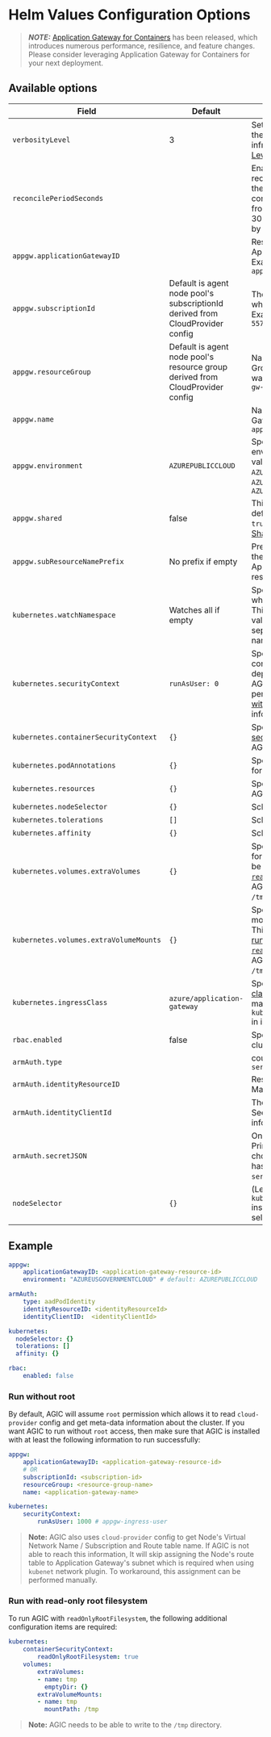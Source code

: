 # Helm Values Configuration Options

> **_NOTE:_** [Application Gateway for Containers](https://aka.ms/agc) has been released, which introduces numerous performance, resilience, and feature changes. Please consider leveraging Application Gateway for Containers for your next deployment.

## Available options

| Field | Default | Description |
| - | - | - |
| `verbosityLevel`| 3 | Sets the verbosity level of the AGIC logging infrastructure. See [Logging Levels](troubleshooting.md#logging-levels) for possible values. |
| `reconcilePeriodSeconds` | | Enable periodic reconciliation to checks if the latest gateway configuration is different from what it cached. Range: 30 - 300 seconds. Disabled by default. |
| `appgw.applicationGatewayID` | | Resource Id of the Application Gateway. Example: `applicationgatewayd0f0` |
| `appgw.subscriptionId` | Default is agent node pool's subscriptionId derived from CloudProvider config  | The Azure Subscription ID in which App Gateway resides. Example: `a123b234-a3b4-557d-b2df-a0bc12de1234` |
| `appgw.resourceGroup` | Default is agent node pool's resource group derived from CloudProvider config | Name of the Azure Resource Group in which App Gateway was created. Example: `app-gw-resource-group` |
| `appgw.name` | | Name of the Application Gateway. Example: `applicationgatewayd0f0` |
| `appgw.environment`| `AZUREPUBLICCLOUD` | Specify which cloud environment. Possbile values: `AZURECHINACLOUD`, `AZUREGERMANCLOUD`, `AZUREPUBLICCLOUD`, `AZUREUSGOVERNMENTCLOUD` |
| `appgw.shared` | false | This boolean flag should be defaulted to `false`. Set to `true` should you need a [Shared App Gateway](how-tos/prevent-agic-from-overwriting.md). |
| `appgw.subResourceNamePrefix` | No prefix if empty | Prefix that should be used in the naming of the Application Gateway's sub-resources|
| `kubernetes.watchNamespace` | Watches all if empty | Specify the name space, which AGIC should watch. This could be a single string value, or a comma-separated list of namespaces. |
| `kubernetes.securityContext` | `runAsUser: 0` | Specify the pod security context to use with AGIC deployment. By default, AGIC will assume `root` permission. Jump to [Run without root](#run-without-root) for more information. |
| `kubernetes.containerSecurityContext` | `{}` | Specify the [container security context](https://kubernetes.io/docs/tasks/configure-pod-container/security-context/#set-the-security-context-for-a-container) to use with AGIC deployment. |
| `kubernetes.podAnnotations` | `{}` | Specify custom annotations for AGIC pod |
| `kubernetes.resources` | `{}` | Specify [resource quota](https://kubernetes.io/docs/concepts/configuration/manage-resources-containers/) for AGIC pod |
| `kubernetes.nodeSelector` | `{}` | Scheduling node selector |
| `kubernetes.tolerations` | `[]` | Scheduling tolerations |
| `kubernetes.affinity` | `{}` | Scheduling affinity |
| `kubernetes.volumes.extraVolumes` | `{}` | Specify additional volumes for the AGIC pod. This can be useful when [running on a `readOnlyRootFilesystem`](#run-with-read-only-root-filesystem), as AGIC requires a writeable `/tmp` directory. |
| `kubernetes.volumes.extraVolumeMounts` | `{}` | Specify additional volume mounts for the AGIC pod. This can be useful when [running on a `readOnlyRootFilesystem`](#run-with-read-only-root-filesystem), as AGIC requires a writeable `/tmp` directory. |
| `kubernetes.ingressClass` | `azure/application-gateway` | Specify a [custom ingress class](features\custom-ingress-class.md) which will be used to match `kubernetes.io/ingress.class` in ingress manifest |
| `rbac.enabled` | false | Specify true if kubernetes cluster is rbac enabled |
| `armAuth.type` | | could be `aadPodIdentity` or `servicePrincipal` |
| `armAuth.identityResourceID` | | Resource ID of the Azure Managed Identity |
| `armAuth.identityClientId` | | The Client ID of the Identity. See below for more information on Identity |
| `armAuth.secretJSON` | | Only needed when Service Principal Secret type is chosen (when `armAuth.type` has been set to `servicePrincipal`) |
| `nodeSelector` | `{}` | (Legacy: use `kubernetes.nodeSelector` instead) Scheduling node selector |

## Example

```yaml
appgw:
    applicationGatewayID: <application-gateway-resource-id>
    environment: "AZUREUSGOVERNMENTCLOUD" # default: AZUREPUBLICCLOUD

armAuth:
    type: aadPodIdentity
    identityResourceID: <identityResourceId>
    identityClientID:  <identityClientId>

kubernetes:
  nodeSelector: {}
  tolerations: []
  affinity: {}

rbac:
    enabled: false
```

### Run without root

By default, AGIC will assume `root` permission which allows it to read `cloud-provider` config and get meta-data information about the cluster.
If you want AGIC to run without `root` access, then make sure that AGIC is installed with at least the following information to run successfully:

```yaml
appgw:
    applicationGatewayID: <application-gateway-resource-id>
    # OR
    subscriptionId: <subscription-id>
    resourceGroup: <resource-group-name>
    name: <application-gateway-name>

kubernetes:
    securityContext:
        runAsUser: 1000 # appgw-ingress-user
```

> **Note:** AGIC also uses `cloud-provider` config to get Node's Virtual Network Name / Subscription and Route table name. If AGIC is not able to reach this information,  It will skip assigning the Node's route table to Application Gateway's subnet which is required when using `kubenet` network plugin. To workaround, this assignment can be performed manually.

### Run with read-only root filesystem

To run AGIC with `readOnlyRootFilesystem`, the following additional configuration items are required:

```yaml
kubernetes:
    containerSecurityContext:
        readOnlyRootFilesystem: true
    volumes:
        extraVolumes:
        - name: tmp
          emptyDir: {}
        extraVolumeMounts:
        - name: tmp
          mountPath: /tmp
```

> **Note:** AGIC needs to be able to write to the `/tmp` directory.
